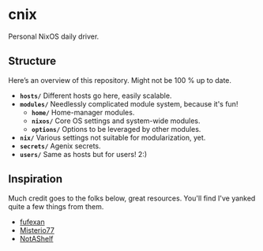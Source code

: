 # cnix

Personal NixOS daily driver.

## Structure

Here’s an overview of this repository. Might not be 100 % up to date.

- **`hosts/`** Different hosts go here, easily scalable.
- **`modules/`** Needlessly complicated module system, because it's fun!
  - **`home/`** Home-manager modules.
  - **`nixos/`** Core OS settings and system-wide modules.
  - **`options/`** Options to be leveraged by other modules.
- **`nix/`** Various settings not suitable for modularization, yet.
- **`secrets/`** Agenix secrets.
- **`users/`** Same as hosts but for users! 2:)

## Inspiration

Much credit goes to the folks below, great resources. You'll find I've yanked
quite a few things from them.

- [fufexan](https://github.com/fufexan/dotfiles.git)
- [Misterio77](https://github.com/Misterio77/nix-config.git)
- [NotAShelf](https://github.com/NotAShelf)
